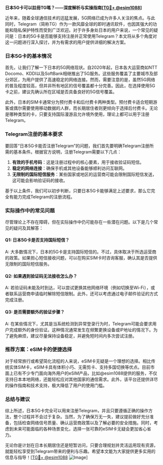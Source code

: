 **日本5G卡可以註冊TG嗎？——深度解析与实操指南[[TG💪+ @esim1088](https://t.me/s/esim1088)]**

近年来，随着全球通信技术的迅猛发展，5G网络已成为许多人关注的焦点。与此同时，Telegram（简称TG）作为一款风靡全球的即时通讯软件，也因其强大的功能和隐私保护特性而受到广泛欢迎。对于许多身处日本的用户来说，一个常见的疑问是：日本的5G卡是否能够支持注册并正常使用Telegram？本文将从多个角度对这一问题进行深入探讨，并为有需求的用户提供详细的解决方案。

### 日本5G卡的基本情况

首先，让我们了解一下日本的5G网络现状。自2020年起，日本各大运营商如NTT Docomo、KDDI以及SoftBank相继推出了5G服务。这些服务覆盖了主要城市及部分郊区，为用户提供了高速稳定的网络连接。然而，需要注意的是，虽然5G网络的普及程度较高，但并非所有地区的信号覆盖都十分完善。因此，在选择使用5G卡之前，建议先确认所在区域是否具备良好的5G信号覆盖。

此外，日本的SIM卡通常分为预付费卡和后付费卡两种类型。预付费卡适合短期游客或偶尔需要使用移动数据的人群，而长期居住者则更倾向于选择后付费卡。无论是哪种类型的卡，只要支持国际漫游且允许境外使用，理论上都可以用于注册Telegram。

### Telegram注册的基本要求

要回答“日本5G卡能否注册Telegram”的问题，我们首先要明确Telegram注册所需的基本条件。根据官方说明，注册Telegram需要以下几点：

1. **有效的手机号码**：这是注册过程中的核心要素，用于接收验证码短信。
2. **稳定的网络连接**：确保手机或其他设备能够顺利访问互联网。
3. **无限制的国际短信服务**：某些国家或地区的运营商可能会限制国际短信发送，这可能会影响验证码的接收。

基于以上条件，我们可以初步判断，只要日本5G卡能够满足上述要求，那么它完全有能力完成Telegram的注册流程。

### 实际操作中的常见问题

尽管理论上不存在障碍，但在实际操作中仍可能存在一些潜在问题。以下是几个常见的疑问及其解答：

#### Q1: 日本5G卡是否支持国际短信？
A: 大多数情况下，日本的5G卡是支持国际短信的。不过，具体取决于所选运营商的政策。如果担心短信接收问题，可以在购买SIM卡时咨询客服，确认其是否提供无限制的国际短信服务。

#### Q2: 如果遇到验证码无法接收怎么办？
A: 若验证码未能及时到达，可以尝试更换其他网络环境（例如切换至Wi-Fi），或者联系运营商申请临时解除短信限制。此外，还可以考虑通过电子邮件验证的方式完成注册。

#### Q3: 是否需要额外的验证步骤？
A: 在某些情况下，尤其是当系统检测到异常登录行为时，Telegram可能会要求用户完成额外的身份验证。这种情况通常发生在频繁更换设备或IP地址的情况下。为了避免麻烦，建议尽量保持设备稳定，并避免短时间内多次尝试注册。

### 推荐方案：eSIM卡的便捷选择

对于经常旅行或希望简化流程的人来说，eSIM卡无疑是一个理想的选择。相比传统实体SIM卡，eSIM卡具有体积小巧、无需剪卡、支持多国切换等优点。目前市面上已有不少专门面向海外用户的eSIM产品，比如@esim1088提供的服务，不仅支持日本本地网络，还能轻松应对其他国家的通信需求。此外，该平台还提供详尽的操作指南和技术支持，极大降低了用户的使用门槛。

### 总结与建议

综上所述，日本5G卡完全可以用来注册Telegram，并且只要遵循正确的操作方法，整个过程并不会过于复杂。当然，为了确保万无一失，建议提前做好充分准备，包括检查网络信号质量、确认运营商政策以及了解必要的安全措施。同时，考虑到未来可能面临的各种场景变化，选择一张可靠的eSIM卡无疑会更加省心省力。

无论你是计划在日本长期居住还是短暂访问，只要合理规划并灵活运用现有资源，就能轻松享受到Telegram带来的便利与乐趣。希望本文能为大家提供更多实用的信息与指导！[[TG💪+ @esim1088](https://t.me/s/esim1088) ![Image](https://i.postimg.cc/4NQfJmqS/Snipaste-2025-05-13-00-14-12.png)]